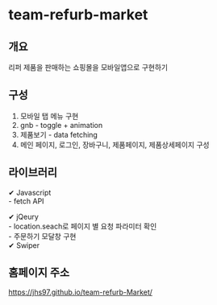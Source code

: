 # team-refurb-market

## 개요

리퍼 제품을 판매하는 쇼핑몰을 모바일앱으로 구현하기

## 구성

1. 모바일 탭 메뉴 구현
2. gnb - toggle + animation
3. 제품보기 - data fetching
4. 메인 페이지, 로그인, 장바구니, 제품페이지, 제품상세페이지 구성

## 라이브러리

✔ Javascript <br> - fetch API <br>

✔ jQeury <br> - location.seach로 페이지 별 요청 파라미터 확인 <br> - 주문하기 모달창 구현<br>
✔ Swiper <br>

## 홈페이지 주소

https://jhs97.github.io/team-refurb-Market/
